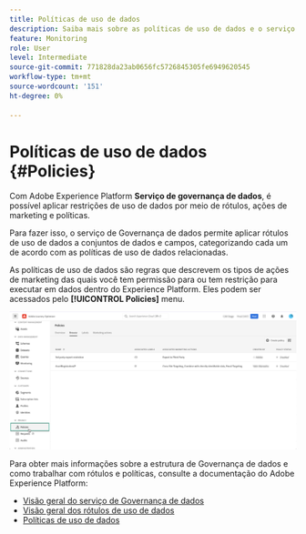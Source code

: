 ```yaml
---
title: Políticas de uso de dados
description: Saiba mais sobre as políticas de uso de dados e o serviço de Governança de dados.
feature: Monitoring
role: User
level: Intermediate
source-git-commit: 771828da23ab0656fc5726845305fe6949620545
workflow-type: tm+mt
source-wordcount: '151'
ht-degree: 0%

---
```


# Políticas de uso de dados {#Policies}

Com Adobe Experience Platform **Serviço de governança de dados**, é possível aplicar restrições de uso de dados por meio de rótulos, ações de marketing e políticas.

Para fazer isso, o serviço de Governança de dados permite aplicar rótulos de uso de dados a conjuntos de dados e campos, categorizando cada um de acordo com as políticas de uso de dados relacionadas.

As políticas de uso de dados são regras que descrevem os tipos de ações de marketing das quais você tem permissão para ou tem restrição para executar em dados dentro do Experience Platform. Eles podem ser acessados pelo **[!UICONTROL Policies]** menu.

![](assets/policies.png)

Para obter mais informações sobre a estrutura de Governança de dados e como trabalhar com rótulos e políticas, consulte a documentação do Adobe Experience Platform:

* [Visão geral do serviço de Governança de dados](https://experienceleague.adobe.com/docs/experience-platform/data-governance/home.html)
* [Visão geral dos rótulos de uso de dados](https://experienceleague.adobe.com/docs/experience-platform/data-governance/labels/overview.html?lang=en)
* [Políticas de uso de dados](https://experienceleague.adobe.com/docs/experience-platform/data-governance/policies/overview.html)
